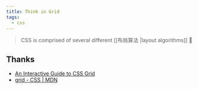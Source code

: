 ```yaml
---
title: Think in Grid
tags:
  - css
---
```


> CSS is comprised of several different [[布局算法 |layout algorithms]] 🤗





## Thanks

- [An Interactive Guide to CSS Grid](https://www.joshwcomeau.com/css/interactive-guide-to-grid/)
- [grid - CSS | MDN](https://developer.mozilla.org/zh-CN/docs/Web/CSS/grid)
